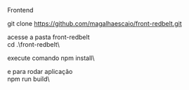 Frontend

git clone https://github.com/magalhaescaio/front-redbelt.git

acesse a pasta front-redbelt\
cd .\front-redbelt\

execute comando
npm install\

e para rodar aplicação\
npm run build\
